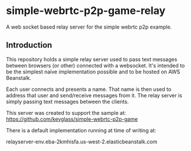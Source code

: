 # simple-webrtc-p2p-game-relay

A web socket based relay server for the simple webrtc p2p example.

## Introduction

This repository holds a simple relay server used to pass text messages between browsers (or other) connected with a websocket. It's intended to be the simplest naive implementation possible and to be hosted on AWS Beanstalk. 

Each user connects and presents a name. That name is then used to address that user and send/receive messages from it. The relay server is simply passing text messages between the clients.

This server was created to support the sample at: https://github.com/kevglass/simple-webrtc-p2p-game

There is a default implementation running at time of writing at:

relayserver-env.eba-2kmhisfa.us-west-2.elasticbeanstalk.com
